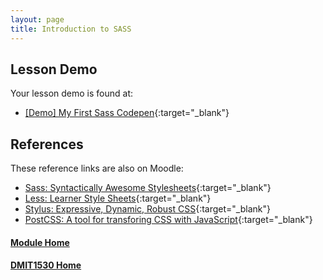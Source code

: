 ```yaml
---
layout: page
title: Introduction to SASS
---
```


## Lesson Demo
Your lesson demo is found at:
* [[Demo] My First Sass Codepen](https://codepen.io/bconnell/pen/vQbBXP){:target="_blank"}

## References
These reference links are also on Moodle:
* [Sass: Syntactically Awesome Stylesheets](https://sass-lang.com/){:target="_blank"}
* [Less: Learner Style Sheets](https://lesscss.org/){:target="_blank"}
* [Stylus: Expressive, Dynamic, Robust CSS](https://stylus-lang.com/){:target="_blank"}
* [PostCSS: A tool for transforing CSS with JavaScript](https://postcss.org/){:target="_blank"}

#### [Module Home](../)
#### [DMIT1530 Home](../../)